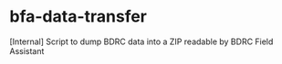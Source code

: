 # bfa-data-transfer
[Internal] Script to dump BDRC data into a ZIP readable by BDRC Field Assistant
